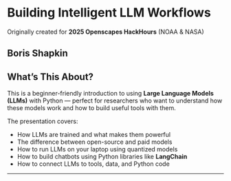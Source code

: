 #  Building Intelligent LLM Workflows

Originally created for **2025 Openscapes HackHours** (NOAA & NASA)

Boris Shapkin  
---

## What’s This About?

This is a beginner-friendly introduction to using **Large Language Models (LLMs)** with Python — perfect for researchers who want to understand how these models work and how to build useful tools with them.

The presentation covers:

- How LLMs are trained and what makes them powerful
- The difference between open-source and paid models
- How to run LLMs on your laptop using quantized models
- How to build chatbots using Python libraries like **LangChain**
- How to connect LLMs to tools, data, and Python code



---
